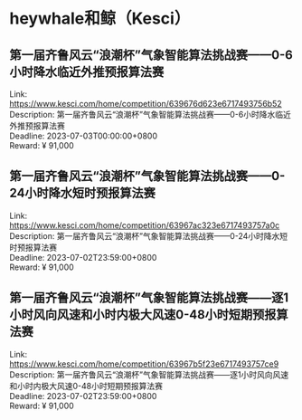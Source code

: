 # heywhale和鲸（Kesci）



## 第一届齐鲁风云“浪潮杯”气象智能算法挑战赛——0-6小时降水临近外推预报算法赛

Link: https://www.kesci.com/home/competition/639676d623e6717493756b52  
Description: 第一届齐鲁风云“浪潮杯”气象智能算法挑战赛——0-6小时降水临近外推预报算法赛  
Deadline: 2023-07-03T00:00:00+0800  
Reward: ¥ 91,000  


## 第一届齐鲁风云“浪潮杯”气象智能算法挑战赛——0-24小时降水短时预报算法赛

Link: https://www.kesci.com/home/competition/63967ac323e6717493757a0c  
Description: 第一届齐鲁风云“浪潮杯”气象智能算法挑战赛——0-24小时降水短时预报算法赛  
Deadline: 2023-07-02T23:59:00+0800  
Reward: ¥ 91,000  


## 第一届齐鲁风云“浪潮杯”气象智能算法挑战赛——逐1小时风向风速和小时内极大风速0-48小时短期预报算法赛

Link: https://www.kesci.com/home/competition/63967b5f23e6717493757ce9  
Description: 第一届齐鲁风云“浪潮杯”气象智能算法挑战赛——逐1小时风向风速和小时内极大风速0-48小时短期预报算法赛  
Deadline: 2023-07-02T23:59:00+0800  
Reward: ¥ 91,000  

